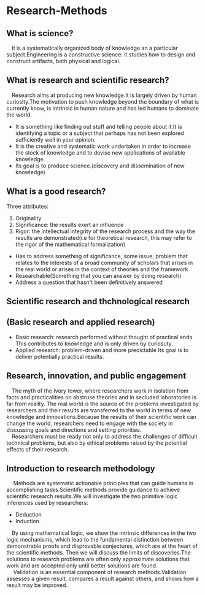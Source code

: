 # Research-Methods
## What is science?
&ensp;&ensp;It is a systematically organized body of knowledge an a particular subject.Engineering is a constructive science: it studies how to design and construct artifacts, both physical and logical.
## What is research and scientific research?
&ensp;&ensp;Research aims at producing new knowledge.It is largely driven by human curiosity.The motivation to push knowledge beyond the boundary of what is currently know, is intrinsic in human nature and has led humans to dominate the world.
- It is something like finding out stuff and telling people about it.It is identifying a topic or a subject that perhaps has not been explored sufficiently well in your opinion.
- It is the creative and systematic work undertaken in order to increase the stock of knowledge and to devise new applications of available knowledge.
- Its goal is to produce science.(discovery and dissemination of new knowledge)
## What is a good research?
Three attributes:
1. Originality 
2. Significance: the results exert an influence
3. Rigor: the intellectual integrity of the research process and the way the results are demonstrated(i.e for theoretical research, this may refer to the rigor of the mathematical formalization)
- Has to address something of significance, some issue, problem that relates to the interests of a broad community of scholars that arises in the real world or arises in the context of theories and the framework
- Researchable(Something that you can answer by doing research)
- Address a question that hasn't been definitively answered

## Scientific research and thchnological research
## (Basic research and applied research)
- Basic research: research performed without thought of practical ends
 This contributes to knowledge and is only driven by curiosuty.
- Applied research: problem-driven and more predictable
 Its goal is to deliver potentially practical results. 
 
 ## Research, innovation, and public engagement
&ensp;&ensp;The myth of the Ivory tower, where researchers work in isolation from facts and practicalities on abstruse theories and in secluded laboratories is far from reality. The real world is the source of the problems investigated by researchers and their results are transferred to the world in terms of new knowledge and innovations.Because the results of their scientific work can change the world, researchers need to engage with the society in discussing goals and directions and setting priorities.         
&ensp;&ensp;Researchers must be ready not only to address the challenges of difficult technical problems, but also by ethical problems raised by the potential effects of their research.

## Introduction to research methodology
&ensp;&ensp; Methods are systematic actionable principles that can guide humans in accomplishing tasks.Scientific methods provide guidance to achieve scientific research results.We will investigate the two primitive logic inferences used by researchers:
- Deduction
- Induction        
    
&ensp;&ensp;By using mathematical logic, we show the intrinsic differences in the two logic mechanisms, which lead to the fundamental distinction between demonstrable proofs and  disprovable conjectures, which are at the heart of the scientific methods.
Then we will discuss the limits of discoveries.The solutions to research problems are often only approximate solutions that work and are accepted only until better solutions are found.        
&ensp;&ensp; Validation is an essential component of research methods.Validation assesses a given result, compares a result against others, and shows how a result may be improved.








 


